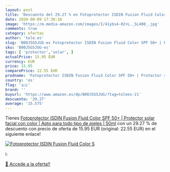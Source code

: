 ```yaml
---
layout: post
title: 'Descuento del 29.27 % en Fotoprotector ISDIN Fusion Fluid Color S'
date: 2020-08-09 17:30:18
image: 'https://m.media-amazon.com/images/I/41ybs4-02+L._SL400_.jpg'
comments: true
category: ofertas
author: 'tole.es'
slug: 'B00J5G5JUG-es Fotoprotector ISDIN Fusion Fluid Color SPF 50+ | Protector...'
sku: 'B00J5G5JUG-es'
tags: [ 'protector','solar', ]
actualPrice: 15.95 EUR
currency: EUR
price: 15.95
comparePrice: 22.55 EUR
prodname: 'Fotoprotector ISDIN Fusion Fluid Color SPF 50+ | Protector solar facial con color | Apto para todo tipo de pieles | 50ml'
country: 'es'
flag: '🇪🇸'
brand: ''
buyurl: 'https://www.amazon.es/dp/B00J5G5JUG/?tag=tolees-21'
descuento: '29.27'
average: '15.575'
---
```


Tienes [Fotoprotector ISDIN Fusion Fluid Color SPF 50+ | Protector solar facial con color | Apto para todo tipo de pieles | 50ml](https://www.amazon.es/dp/B00J5G5JUG/?tag=tolees-21) con un 29.27 % de descuento con precio de oferta de 15.95 EUR (original: 22.55 EUR) en el siguiente enlace!

[![Fotoprotector ISDIN Fusion Fluid Color S](https://m.media-amazon.com/images/I/41ybs4-02+L._SL400_.jpg)](https://www.amazon.es/dp/B00J5G5JUG/?tag=tolees-21)

ℹ️:


[🛒 Accede a la oferta!!](https://www.amazon.es/dp/B00J5G5JUG/?tag=tolees-21)

